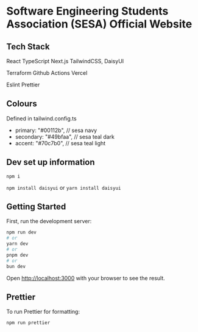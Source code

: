 # Software Engineering Students Association (SESA) Official Website

## Tech Stack

React
TypeScript
Next.js
TailwindCSS, DaisyUI

Terraform
Github Actions
Vercel

Eslint
Prettier

## Colours

Defined in tailwind.config.ts

- primary: "#00112b", // sesa navy
- secondary: "#49bfaa", // sesa teal dark
- accent: "#70c7b0", // sesa teal light

## Dev set up information

`npm i`

`npm install daisyui`
or
`yarn install daisyui`

## Getting Started

First, run the development server:

```bash
npm run dev
# or
yarn dev
# or
pnpm dev
# or
bun dev
```

Open [http://localhost:3000](http://localhost:3000) with your browser to see the result.

## Prettier

To run Prettier for formatting:

`npm run prettier`
